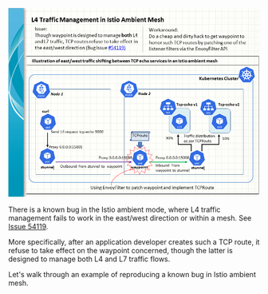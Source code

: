 ![L4 Traffic Management in Istio Ambient Mesh](Istio_ambient_east-west_L4.png)

There is a known bug in the Istio ambient mode, where L4 traffic management fails to work in the east/west direction or within a mesh. See [Issue 54119](https://github.com/istio/istio/issues/54119).

More specifically, after an application developer creates such a TCP route, it refuse to take effect on the waypoint concerned, though the latter is designed to manage both L4 and L7 traffic flows. 

Let's walk through an example of reproducing a known bug in Istio ambient mesh.
